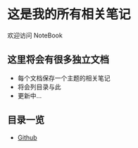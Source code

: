 #  这是我的所有相关笔记
欢迎访问 NoteBook

## 这里将会有很多独立文档
* 每个文档保存一个主题的相关笔记
* 将会列目录与此
* 更新中...

## 目录一览
* [Github](https://github.com/freelighting/NoteBook/blob/master/Github.md)


